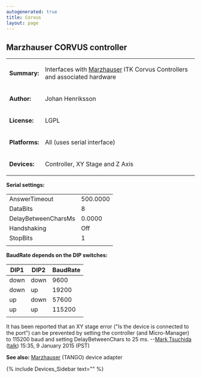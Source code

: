```yaml
---
autogenerated: true
title: Corvus
layout: page
---
```


## Marzhauser CORVUS controller

<table>

<tr>

<td markdown="1">

**Summary:**

</td>

<td markdown="1">

Interfaces with [Marzhauser](http://www.marzhauser.com) ITK Corvus
Controllers and associated hardware

</td>

</tr>

<tr>

<td markdown="1">

**Author:**

</td>

<td markdown="1">

Johan Henriksson

</td>

</tr>

<tr>

<td markdown="1">

**License:**

</td>

<td markdown="1">

LGPL

</td>

</tr>

<tr>

<td markdown="1">

**Platforms:**

</td>

<td markdown="1">

All (uses serial interface)

</td>

</tr>

<tr>

<td markdown="1">

**Devices:**

</td>

<td markdown="1">

Controller, XY Stage and Z Axis

</td>

</tr>

</table>

**Serial settings:**

|                     |          |
| ------------------- | -------- |
| AnswerTimeout       | 500.0000 |
| DataBits            | 8        |
| DelayBetweenCharsMs | 0.0000   |
| Handshaking         | Off      |
| StopBits            | 1        |
|                     |          |

**BaudRate depends on the DIP switches:**

| DIP1 | DIP2 | BaudRate |
| ---- | ---- | -------- |
| down | down | 9600     |
| down | up   | 19200    |
| up   | down | 57600    |
| up   | up   | 115200   |
|      |      |          |

It has been reported that an XY stage error ("Is the device is connected
to the port") can be prevented by setting the controller (and
Micro-Manager) to 115200 baud and setting DelayBetweenChars to 25 ms.
--[Mark Tsuchida](User:Mark_Tsuchida "wikilink")
([talk](User_talk:Mark_Tsuchida "wikilink")) 15:35, 9 January 2015 (PST)

**See also:** [Marzhauser](Marzhauser "wikilink") (TANGO) device adapter

{% include Devices_Sidebar text="" %}
